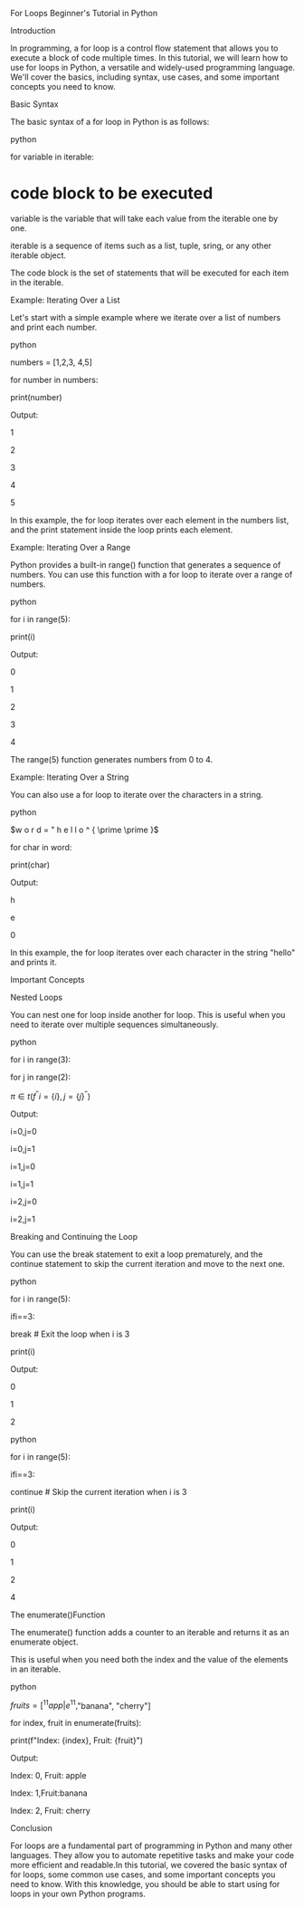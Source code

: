 For Loops Beginner's Tutorial in Python

Introduction

In programming, a for loop is a control flow statement that allows you to execute a block of code multiple times. In this tutorial, we will learn how to use for loops in Python, a versatile and widely-used programming language. We'll cover the basics, including syntax, use cases, and some important concepts you need to know.

Basic Syntax

The basic syntax of a for loop in Python is as follows:

python

for variable in iterable:

# code block to be executed

variable is the variable that will take each value from the iterable one by one.

iterable is a sequence of items such as a list, tuple, sring, or any other iterable object.

The code block is the set of statements that will be executed for each item in the iterable.

Example: Iterating Over a List

Let's start with a simple example where we iterate over a list of numbers and print each number.

python

numbers = [1,2,3, 4,5]

for number in numbers:

print(number)

Output:

1

2

3

4

5

In this example, the for loop iterates over each element in the numbers list, and the print statement inside the loop prints each element.

Example: Iterating Over a Range

Python provides a built-in range() function that generates a sequence of numbers. You can use this function with a for loop to iterate over a range of numbers.

python

for i in range(5):

print(i)

Output:

0

1

2

3

4

The range(5) function generates numbers from 0 to 4.

Example: Iterating Over a String

You can also use a for loop to iterate over the characters in a string.

python

$w o r d = " h e l l o ^ { \prime \prime }$

for char in word:

print(char)

Output:

h

e

0

In this example, the for loop iterates over each character in the string "hello" and prints it.

Important Concepts

Nested Loops

You can nest one for loop inside another for loop. This is useful when you need to iterate over multiple sequences simultaneously.

python

for i in range(3):

for j in range(2):

$\pi \in t ( f ^ { \prime \prime } i = \{ i \} , j = \{ j \} ^ { \prime \prime } )$

Output:

i=0,j=0

i=0,j=1

i=1,j=0

i=1,j=1

i=2,j=0

i=2,j=1

Breaking and Continuing the Loop

You can use the break statement to exit a loop prematurely, and the continue statement to skip the current iteration and move to the next one.

python

for i in range(5):

ifi==3:

break # Exit the loop when i is 3

print(i)

Output:

0

1

2

python

for i in range(5):

ifi==3:

continue # Skip the current iteration when i is 3

print(i)

Output:

0

1

2

4

The enumerate()Function

The enumerate() function adds a counter to an iterable and returns it as an enumerate object.

This is useful when you need both the index and the value of the elements in an iterable.

python

$f r u i t s = [ ^ { 1 1 } a p p \vert e ^ { 1 1 } ,$"banana", "cherry"]

for index, fruit in enumerate(fruits):

print(f"Index: {index}, Fruit: {fruit}")

Output:

Index: 0, Fruit: apple

Index: 1,Fruit:banana

Index: 2, Fruit: cherry

Conclusion

For loops are a fundamental part of programming in Python and many other languages. They allow you to automate repetitive tasks and make your code more efficient and readable.In this tutorial, we covered the basic syntax of for loops, some common use cases, and some important concepts you need to know. With this knowledge, you should be able to start using for loops in your own Python programs.

